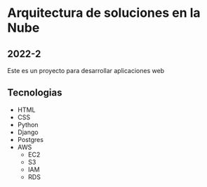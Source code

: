 # Arquitectura de soluciones en la Nube

## 2022-2

Este es un proyecto para desarrollar aplicaciones web

## Tecnologias

- HTML
- CSS
- Python
- Django
- Postgres
- AWS
  - EC2
  - S3
  - IAM
  - RDS

